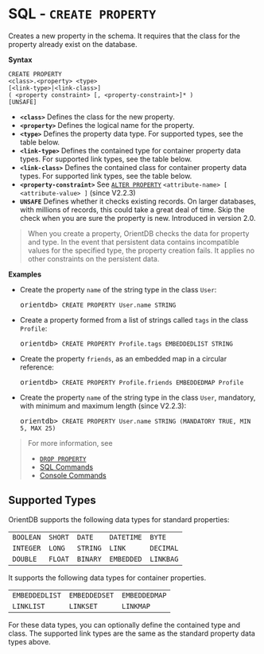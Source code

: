 
# SQL - `CREATE PROPERTY`

Creates a new property in the schema.  It requires that the class for the property already exist on the database.

**Syntax**

```
CREATE PROPERTY 
<class>.<property> <type> 
[<link-type>|<link-class>] 
( <property constraint> [, <property-constraint>]* ) 
[UNSAFE]
```

- **`<class>`** Defines the class for the new property.
- **`<property>`** Defines the logical name for the property.
- **`<type>`** Defines the property data type.  For supported types, see the table below.
- **`<link-type>`** Defines the contained type for container property data types.  For supported link types, see the table below.
- **`<link-class>`** Defines the contained class for container property data types.  For supported link types, see the table below.
- **`<property-constraint>`** See [`ALTER PROPERTY`](SQL-Alter-Property.md) `<attribute-name> [ <attribute-value> ]` (since V2.2.3)
- **`UNSAFE`** Defines whether it checks existing records.  On larger databases, with millions of records, this could take a great deal of time.  Skip the check when you are sure the property is new.  Introduced in version 2.0.


>When you create a property, OrientDB checks the data for property and type.  In the event that persistent data contains incompatible values for the specified type, the property creation fails.  It applies no other constraints on the persistent data.

**Examples**

- Create the property `name` of the string type in the class `User`:

  <pre>
  orientdb> <code class="lang-sql userinput">CREATE PROPERTY User.name STRING</code>
  </pre>

- Create a property formed from a list of strings called `tags` in the class `Profile`:

  <pre>
  orientdb> <code class="lang-sql userinput">CREATE PROPERTY Profile.tags EMBEDDEDLIST STRING</code>
  </pre>

- Create the property `friends`, as an embedded map in a circular reference:

  <pre>
  orientdb> <code class='lang-sql userinput'>CREATE PROPERTY Profile.friends EMBEDDEDMAP Profile</code>
  </pre>

- Create the property `name` of the string type in the class `User`, mandatory, with minimum and maximum length (since V2.2.3):

  <pre>
  orientdb> <code class="lang-sql userinput">CREATE PROPERTY User.name STRING (MANDATORY TRUE, MIN 5, MAX 25)  </code>
  </pre>



>For more information, see
>
>- [`DROP PROPERTY`](SQL-Drop-Property.md)
>- [SQL Commands](SQL-Commands.md)
>- [Console Commands](../console/Console-Commands.md)


## Supported Types

OrientDB supports the following data types for standard properties:

| | | | | |
|---|---|---|---|---|
| `BOOLEAN` | `SHORT` | `DATE` | `DATETIME` | `BYTE`|
| `INTEGER` | `LONG` | `STRING` | `LINK` | `DECIMAL` |
| `DOUBLE` | `FLOAT` | `BINARY` | `EMBEDDED` | `LINKBAG` |

It supports the following data types for container properties.  

||||
|---|---|---|
| `EMBEDDEDLIST` | `EMBEDDEDSET` | `EMBEDDEDMAP` |
| `LINKLIST` | `LINKSET` | `LINKMAP` |

For these data types, you can optionally define the contained type and class.  The supported link types are the same as the standard property data types above.


